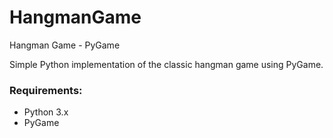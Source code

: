 # HangmanGame
Hangman Game - PyGame

Simple Python implementation of the classic hangman game using PyGame.

### Requirements:
- Python 3.x
- PyGame
